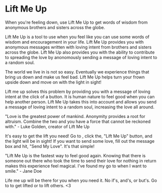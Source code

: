 # Lift Me Up

  When you're feeling down, use Lift Me Up to get words of wisdom from anonymous brothers
  and sisters across the globe.

  Lift Me Up is a tool to use when you feel like you can use some words of wisdom and encouragement in your life. Lift Me Up provides you with anonymous messages written with loving intent from brothers and sisters across the globe. Lift Me Up also provides you with the ability to contribute to spreading the love by anonomously sending a message of loving intent to a random soul.

  The world we live in is not so easy. Eventually we experience things that bring us down and make us feel bad. Lift Me Up helps turn your frown upside down and move on with the light in sight!

  Lift me up solves this problem by providing you with a message of loving intent at the click of a button. It is human nature to feel good when you can help another person. Lift Me Up takes this into account and allows you send a message of loving intent to a random soul, increasing the love all around.

  "Love is the greatest power of mankind. Anonymity provides a root for altruism. Combine the two and you have a force that cannot be reckoned with." - Luke Golden, creator of Lift Me Up

  It's easy to get the lift you need! Go to <insert domain here>, click the, "Lift Me Up" button, and the light will be in sight! If you want to send some love, fill out the message box and hit, "Send My Love". It's that simple!

  "Lift Me Up is the fastest way to feel good again. Knowing that there is someone out there who took the time to send their love for nothing in return makes this experience feel magical. I've found my go to when I want to smile." - Jane Doe

  Life me up will be there for you when you need it. No if's, and's, or but's. Go to <insert domain here> to get lifted or to lift others. <3